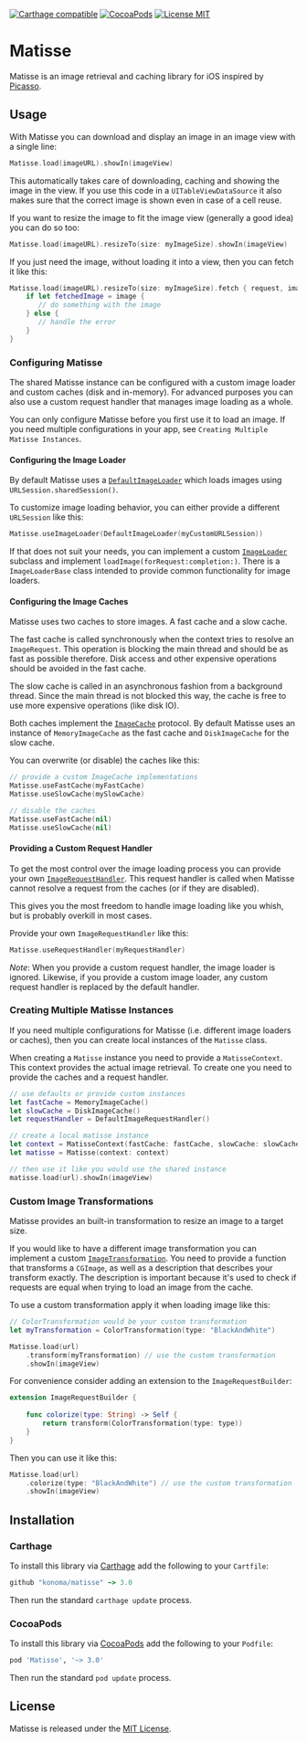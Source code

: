 [![Carthage compatible](https://img.shields.io/badge/Carthage-compatible-4BC51D.svg)](https://github.com/Carthage/Carthage)
[![CocoaPods](https://img.shields.io/cocoapods/v/Matisse.svg)](https://cocoapods.org/pods/Matisse)
[![License MIT](https://img.shields.io/badge/license-MIT-blue.svg)](https://github.com/konoma/matisse/blob/master/LICENSE)

# Matisse

Matisse is an image retrieval and caching library for iOS inspired by
[Picasso](https://github.com/square/picasso).


## Usage

With Matisse you can download and display an image in an image view with
a single line:

```swift
Matisse.load(imageURL).showIn(imageView)
```

This automatically takes care of downloading, caching and showing the image
in the view. If you use this code in a `UITableViewDataSource` it also makes
sure that the correct image is shown even in case of a cell reuse.

If you want to resize the image to fit the image view (generally a good idea)
you can do so too:

```swift
Matisse.load(imageURL).resizeTo(size: myImageSize).showIn(imageView)
```

If you just need the image, without loading it into a view, then you can fetch
it like this:

```swift
Matisse.load(imageURL).resizeTo(size: myImageSize).fetch { request, image, error in
    if let fetchedImage = image {
       // do something with the image
    } else {
       // handle the error
    }
}
```


### Configuring Matisse

The shared Matisse instance can be configured with a custom image loader and custom caches (disk and in-memory).
For advanced purposes you can also use a custom request handler that manages image loading as a whole.

You can only configure Matisse before you first use it to load an image. If you need multiple configurations
in your app, see `Creating Multiple Matisse Instances`.


#### Configuring the Image Loader

By default Matisse uses a [`DefaultImageLoader`](Sources/DefaultImageLoader.swift) which loads images using
`URLSession.sharedSession()`.

To customize image loading behavior, you can either provide a different `URLSession` like this:

```swift
Matisse.useImageLoader(DefaultImageLoader(myCustomURLSession))
```

If that does not suit your needs, you can implement a custom [`ImageLoader`](Sources/ImageLoader.swift)
subclass and implement `loadImage(forRequest:completion:)`. There is a `ImageLoaderBase` class intended
to provide common functionality for image loaders.

#### Configuring the Image Caches

Matisse uses two caches to store images. A fast cache and a slow cache.

The fast cache is called synchronously when the context tries to resolve an `ImageRequest`. This
operation is blocking the main thread and should be as fast as possible therefore. Disk access and
other expensive operations should be avoided in the fast cache.

The slow cache is called in an asynchronous fashion from a background thread. Since the main thread
is not blocked this way, the cache is free to use more expensive operations (like disk IO).

Both caches implement the [`ImageCache`](Sources/ImageCache.swift) protocol. By default Matisse
uses an instance of `MemoryImageCache` as the fast cache and `DiskImageCache` for the slow cache.

You can overwrite (or disable) the caches like this:

```swift
// provide a custom ImageCache implementations
Matisse.useFastCache(myFastCache)
Matisse.useSlowCache(mySlowCache)

// disable the caches
Matisse.useFastCache(nil)
Matisse.useSlowCache(nil)
```

#### Providing a Custom Request Handler

To get the most control over the image loading process you can provide your own
[`ImageRequestHandler`](Sources/ImageRequestHandler.swift). This request handler is called when
Matisse cannot resolve a request from the caches (or if they are disabled).

This gives you the most freedom to handle image loading like you whish, but is probably overkill in
most cases.

Provide your own `ImageRequestHandler` like this:

```swift
Matisse.useRequestHandler(myRequestHandler)
```

_Note_: When you provide a custom request handler, the image loader is ignored. Likewise, if you provide
a custom image loader, any custom request handler is replaced by the default handler.


### Creating Multiple Matisse Instances

If you need multiple configurations for Matisse (i.e. different image loaders or caches), then you
can create local instances of the `Matisse` class.

When creating a `Matisse` instance you need to provide a `MatisseContext`. This context provides
the actual image retrieval. To create one you need to provide the caches and a request handler.

```swift
// use defaults or provide custom instances
let fastCache = MemoryImageCache()
let slowCache = DiskImageCache()
let requestHandler = DefaultImageRequestHandler()

// create a local matisse instance
let context = MatisseContext(fastCache: fastCache, slowCache: slowCache, requestHandler: requestHandler)
let matisse = Matisse(context: context)

// then use it like you would use the shared instance
matisse.load(url).showIn(imageView)
```


### Custom Image Transformations

Matisse provides an built-in transformation to resize an image to a target size.

If you would like to have a different image transformation you can implement a custom
[`ImageTransformation`](Sources/ImageTransformation.swift). You need to provide a function
that transforms a `CGImage`, as well as a description that describes your transform exactly.
The description is important because it's used to check if requests are equal when trying
to load an image from the cache.

To use a custom transformation apply it when loading image like this:

```swift
// ColorTransformation would be your custom transformation
let myTransformation = ColorTransformation(type: "BlackAndWhite")

Matisse.load(url)
    .transform(myTransformation) // use the custom transformation
    .showIn(imageView)
```

For convenience consider adding an extension to the `ImageRequestBuilder`:

```swift
extension ImageRequestBuilder {
    
    func colorize(type: String) -> Self {
        return transform(ColorTransformation(type: type))
    }
}
```

Then you can use it like this:

```swift
Matisse.load(url)
    .colorize(type: "BlackAndWhite") // use the custom transformation
    .showIn(imageView)
```


## Installation

### Carthage

To install this library via [Carthage](https://github.com/Carthage/Carthage) add the
following to your `Cartfile`:

```ruby
github "konoma/matisse" ~> 3.0
```

Then run the standard `carthage update` process.


### CocoaPods

To install this library via [CocoaPods](https://cocoapods.org) add the following to
your `Podfile`:

```ruby
pod 'Matisse', '~> 3.0'
```

Then run the standard `pod update` process.


## License

Matisse is released under the [MIT License](LICENSE).
